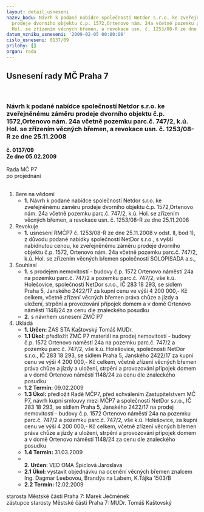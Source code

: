 ```yaml
---
layout: detail_usneseni
nazev_bodu: Návrh k podané nabídce společností Netdor s.r.o. ke zveřejněnému záměru
  prodeje dvorního objektu č.p. 1572,Ortenovo nám. 24a včetně pozemku parc.č. 747/2,  k.ú.
  Hol. se zřízením věcných břemen, a revokace usn. č. 1253/08-R ze dne 25.11.2008
datum_vzniku_usneseni: '2009-02-05 00:00:00'
cislo_usneseni: 0137/09
prilohy: []
organ: rada
---
```

<div id="ucUsn_pList" class="usn">
	<span><h2>Usnesení rady MČ Praha 7 </h2>
<br></span><div class="standBody">
<span><h3>Návrh k podané nabídce společností Netdor s.r.o. ke zveřejněnému záměru prodeje dvorního objektu č.p. 1572,Ortenovo nám. 24a včetně pozemku parc.č. 747/2,  k.ú. Hol. se zřízením věcných břemen, a revokace usn. č. 1253/08-R ze dne 25.11.2008</h3></span><div class="center">
		<strong>č. 0137/09</strong><br>
	</div>
<div class="center">
		<strong>Ze dne 05.02.2009</strong><br><br>
	</div>Rada MČ P7<br> po projednání<br><br><ol>
<li>Bere na vědomí<ul><li>
<strong>1.</strong> Návrh k podané nabídce společností Netdor s.r.o. ke zveřejněnému záměru prodeje dvorního objektu č.p. 1572,Ortenovo nám. 24a včetně pozemku parc.č. 747/2,  k.ú. Hol. se zřízením věcných břemen, a revokace usn. č. 1253/08-R ze dne 25.11.2008</li></ul>
</li>
<li>Revokuje<ul><li>
<strong>1.</strong> usnesení RMČP7  č. 1253/08-R ze dne 25.11.2008 v odst. II, bod 1), z důvodu podané  nabídky společností NetDor s.r.o., s vyšší nabídnutou cenou, ke zveřejněnému záměru prodeje dvorního objektu č.p. 1572, Ortenovo nám. 24a včetně pozemku parc.č. 747/2,  k.ú. Hol. se zřízením věcných břemen společnosti SOLOPISADA a.s.,  </li></ul>
</li>
<li>Souhlasí<ul>
<li>
<strong>1.</strong> s prodejem nemovitostí  - budovy č.p. 1572 Ortenovo náměstí 24a na pozemku parc.č. 747/2 a pozemku parc.č. 747/2, vše k.ú. Holešovice, společnosti NetDor s.r.o., IČ 283 18 293, se sídlem Praha 5, Janského 2422/17 za kupní cenu ve výši 4 200 000,- Kč celkem, včetně zřízení věcných břemen práva chůze a jízdy a uložení, strpění a provozování přípojek domem a v domě Ortenovo náměstí 1148/24 za cenu dle znaleckého posudku</li>
<li>
<strong>2.</strong> s návrhem usnesení ZMČ P7</li>
</ul>
</li>
<li>Ukládá<ul>
<li>
<strong>1. Určen: </strong>ZAS STA Kaštovský Tomáš MUDr.</li>
<li>
<strong>1.1 Úkol: </strong>předložit ZMČ P7 materiál na prodej nemovitostí  - budovy č.p. 1572 Ortenovo náměstí 24a na pozemku parc.č. 747/2 a pozemku parc.č. 747/2, vše k.ú. Holešovice, společnosti NetDor s.r.o., IČ 283 18 293, se sídlem Praha 5, Janského 2422/17 za kupní cenu ve výši 4 200 000,- Kč celkem,  včetně zřízení věcných břemen práva chůze a jízdy a uložení, strpění a provozování přípojek domem a v domě Ortenovo náměstí 1148/24 za cenu dle znaleckého posudku </li>
<li>
<strong>1.2 Termín: </strong>09.02.2009</li>
<li>
<strong>1.3 Úkol: </strong>předložit Radě MČP7, před schválením Zastupitelstvem MČ P7, návrh kupní smlouvy mezi MČP7 a  společností NetDor s.r.o., IČ 283 18 293, se sídlem Praha 5, Janského 2422/17 na prodej nemovitostí  - budovy č.p. 1572 Ortenovo náměstí 24a na pozemku parc.č. 747/2 a pozemku parc.č. 747/2, vše k.ú. Holešovice, za kupní cenu ve výši 4 200 000,- Kč celkem, včetně zřízení věcných břemen práva chůze a jízdy a uložení, strpění a provozování přípojek domem a v domě Ortenovo náměstí 1148/24 za cenu dle znaleckého posudku </li>
<li>
<strong>1.4 Termín: </strong>31.03.2009</li>
<li>
<strong><br>2. Určen: </strong>VED OMA Špiclová Jaroslava</li>
<li>
<strong>2.1 Úkol: </strong>vystavit objednávku na ocenění věcných břemen znalcem Ing. Dagmar Leebovou, Brandýs na Labem, K.Tájka 1503/B</li>
<li>
<strong>2.2 Termín: </strong>12.02.2009</li>
</ul>
</li>
</ol>starosta Městské části Praha 7: Marek Ječmének<br>zástupce starosty Městské části Praha 7: MUDr. Tomáš Kaštovský 
</div>
</div>
